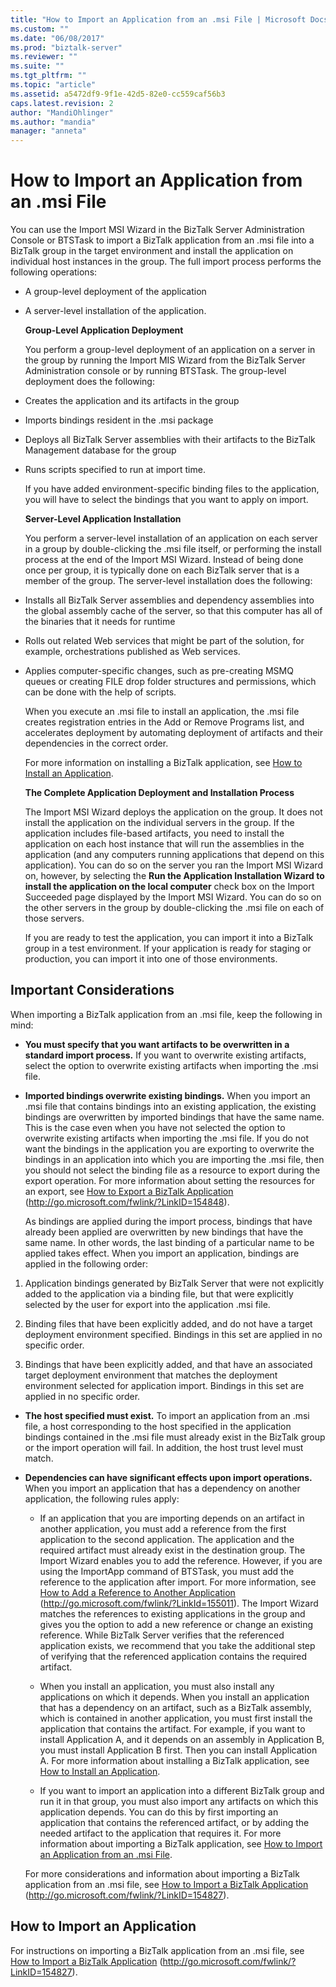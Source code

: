 ```yaml
---
title: "How to Import an Application from an .msi File | Microsoft Docs"
ms.custom: ""
ms.date: "06/08/2017"
ms.prod: "biztalk-server"
ms.reviewer: ""
ms.suite: ""
ms.tgt_pltfrm: ""
ms.topic: "article"
ms.assetid: a5472df9-9f1e-42d5-82e0-cc559caf56b3
caps.latest.revision: 2
author: "MandiOhlinger"
ms.author: "mandia"
manager: "anneta"
---
```

# How to Import an Application from an .msi File
You can use the Import MSI Wizard in the BizTalk Server Administration Console or BTSTask to import a BizTalk application from an .msi file into a BizTalk group in the target environment and install the application on individual host instances in the group. The full import process performs the following operations:  
  
- A group-level deployment of the application  
  
- A server-level installation of the application.  
  
  **Group-Level Application Deployment**  
  
  You perform a group-level deployment of an application on a server in the group by running the Import MIS Wizard from the BizTalk Server Administration console or by running BTSTask. The group-level deployment does the following:  
  
- Creates the application and its artifacts in the group  
  
- Imports bindings resident in the .msi package  
  
- Deploys all BizTalk Server assemblies with their artifacts to the BizTalk Management database for the group  
  
- Runs scripts specified to run at import time.  
  
  If you have added environment-specific binding files to the application, you will have to select the bindings that you want to apply on import.  
  
  **Server-Level Application Installation**  
  
  You perform a server-level installation of an application on each server in a group by double-clicking the .msi file itself, or performing the install process at the end of the Import MSI Wizard. Instead of being done once per group, it is typically done on each BizTalk server that is a member of the group. The server-level installation does the following:  
  
- Installs all BizTalk Server assemblies and dependency assemblies into the global assembly cache of the server, so that this computer has all of the binaries that it needs for runtime  
  
- Rolls out related Web services that might be part of the solution, for example, orchestrations published as Web services.  
  
- Applies computer-specific changes, such as pre-creating MSMQ queues or creating FILE drop folder structures and permissions, which can be done with the help of scripts.  
  
  When you execute an .msi file to install an application, the .msi file creates registration entries in the Add or Remove Programs list, and accelerates deployment by automating deployment of artifacts and their dependencies in the correct order.  
  
  For more information on installing a BizTalk application, see [How to Install an Application](../technical-guides/how-to-install-an-application.md).  
  
  **The Complete Application Deployment and Installation Process**  
  
  The Import MSI Wizard deploys the application on the group. It does not install the application on the individual servers in the group. If the application includes file-based artifacts, you need to install the application on each host instance that will run the assemblies in the application (and any computers running applications that depend on this application). You can do so on the server you ran the Import MSI Wizard on, however, by selecting the **Run the Application Installation Wizard to install the application on the local computer** check box on the Import Succeeded page displayed by the Import MSI Wizard. You can do so on the other servers in the group by double-clicking the .msi file on each of those servers.  
  
  If you are ready to test the application, you can import it into a BizTalk group in a test environment. If your application is ready for staging or production, you can import it into one of those environments.  
  
## Important Considerations  
 When importing a BizTalk application from an .msi file, keep the following in mind:  
  
- **You must specify that you want artifacts to be overwritten in a standard import process.** If you want to overwrite existing artifacts, select the option to overwrite existing artifacts when importing the .msi file.  
  
- **Imported bindings overwrite existing bindings.** When you import an .msi file that contains bindings into an existing application, the existing bindings are overwritten by imported bindings that have the same name. This is the case even when you have not selected the option to overwrite existing artifacts when importing the .msi file. If you do not want the bindings in the application you are exporting to overwrite the bindings in an application into which you are importing the .msi file, then you should not select the binding file as a resource to export during the export operation. For more information about setting the resources for an export, see [How to Export a BizTalk Application](http://go.microsoft.com/fwlink/?LinkID=154848) (http://go.microsoft.com/fwlink/?LinkID=154848).  
  
  As bindings are applied during the import process, bindings that have already been applied are overwritten by new bindings that have the same name. In other words, the last binding of a particular name to be applied takes effect. When you import an application, bindings are applied in the following order:  
  
1.  Application bindings generated by BizTalk Server that were not explicitly added to the application via a binding file, but that were explicitly selected by the user for export into the application .msi file.  
  
2.  Binding files that have been explicitly added, and do not have a target deployment environment specified. Bindings in this set are applied in no specific order.  
  
3.  Bindings that have been explicitly added, and that have an associated target deployment environment that matches the deployment environment selected for application import. Bindings in this set are applied in no specific order.  
  
- **The host specified must exist.** To import an application from an .msi file, a host corresponding to the host specified in the application bindings contained in the .msi file must already exist in the BizTalk group or the import operation will fail. In addition, the host trust level must match.  
  
- **Dependencies can have significant effects upon import operations.** When you import an application that has a dependency on another application, the following rules apply:  
  
  -   If an application that you are importing depends on an artifact in another application, you must add a reference from the first application to the second application. The application and the required artifact must already exist in the destination group. The Import Wizard enables you to add the reference. However, if you are using the ImportApp command of BTSTask, you must add the reference to the application after import. For more information, see [How to Add a Reference to Another Application](http://go.microsoft.com/fwlink/?LinkId=155011) (http://go.microsoft.com/fwlink/?LinkId=155011). The Import Wizard matches the references to existing applications in the group and gives you the option to add a new reference or change an existing reference. While BizTalk Server verifies that the referenced application exists, we recommend that you take the additional step of verifying that the referenced application contains the required artifact.  
  
  -   When you install an application, you must also install any applications on which it depends. When you install an application that has a dependency on an artifact, such as a BizTalk assembly, which is contained in another application, you must first install the application that contains the artifact. For example, if you want to install Application A, and it depends on an assembly in Application B, you must install Application B first. Then you can install Application A. For more information about installing a BizTalk application, see [How to Install an Application](../technical-guides/how-to-install-an-application.md).  
  
  -   If you want to import an application into a different BizTalk group and run it in that group, you must also import any artifacts on which this application depends. You can do this by first importing an application that contains the referenced artifact, or by adding the needed artifact to the application that requires it. For more information about importing a BizTalk application, see [How to Import an Application from an .msi File](../technical-guides/how-to-import-an-application-from-an-msi-file.md).  
  
  For more considerations and information about importing a BizTalk application from an .msi file, see [How to Import a BizTalk Application](http://go.microsoft.com/fwlink/?LinkID=154827) (http://go.microsoft.com/fwlink/?LinkID=154827).  
  
## How to Import an Application  
 For instructions on importing a BizTalk application from an .msi file, see [How to Import a BizTalk Application](http://go.microsoft.com/fwlink/?LinkID=154827) (http://go.microsoft.com/fwlink/?LinkID=154827).